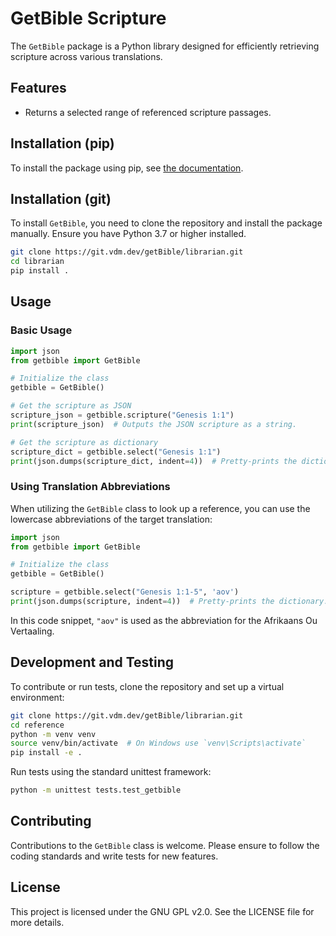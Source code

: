 # GetBible Scripture

The `GetBible` package is a Python library designed for efficiently retrieving scripture across various translations.

## Features

- Returns a selected range of referenced scripture passages.

## Installation (pip)

To install the package using pip, see [the documentation](https://git.vdm.dev/getBible/-/packages/pypi/getbible-librarian).

## Installation (git)

To install `GetBible`, you need to clone the repository and install the package manually. Ensure you have Python 3.7 or higher installed.

```bash
git clone https://git.vdm.dev/getBible/librarian.git
cd librarian
pip install .
```

## Usage

### Basic Usage

```python
import json
from getbible import GetBible

# Initialize the class
getbible = GetBible()

# Get the scripture as JSON
scripture_json = getbible.scripture("Genesis 1:1")
print(scripture_json)  # Outputs the JSON scripture as a string.

# Get the scripture as dictionary
scripture_dict = getbible.select("Genesis 1:1")
print(json.dumps(scripture_dict, indent=4))  # Pretty-prints the dictionary.
```

### Using Translation Abbreviations

When utilizing the `GetBible` class to look up a reference, you can use the lowercase abbreviations of the target translation:

```python
import json
from getbible import GetBible

# Initialize the class
getbible = GetBible()

scripture = getbible.select("Genesis 1:1-5", 'aov')
print(json.dumps(scripture, indent=4))  # Pretty-prints the dictionary.
```

In this code snippet, `"aov"` is used as the abbreviation for the Afrikaans Ou Vertaaling.

## Development and Testing

To contribute or run tests, clone the repository and set up a virtual environment:

```bash
git clone https://git.vdm.dev/getBible/librarian.git
cd reference
python -m venv venv
source venv/bin/activate  # On Windows use `venv\Scripts\activate`
pip install -e .
```

Run tests using the standard unittest framework:

```bash
python -m unittest tests.test_getbible
```

## Contributing

Contributions to the `GetBible` class is welcome. Please ensure to follow the coding standards and write tests for new features.

## License

This project is licensed under the GNU GPL v2.0. See the LICENSE file for more details.
